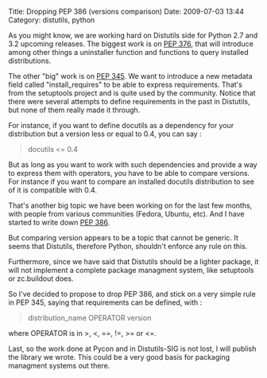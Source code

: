 Title: Dropping PEP 386 (versions comparison)
Date: 2009-07-03 13:44
Category: distutils, python

As you might know, we are working hard on Distutils side for Python 2.7
and 3.2 upcoming releases. The biggest work is on [PEP 376][], that will
introduce among other things a uninstaller function and functions to
query installed distributions.   
  
The other "big" work is on [PEP 345][]. We want to introduce a new
metadata field called "install\_requires" to be able to express
requirements. That's from the setuptools project and is quite used by
the community. Notice that there were several attempts to define
requirements in the past in Distutils, but none of them really made it
through.   
  
For instance, if you want to define docutils as a dependency for your
distribution but a version less or equal to 0.4, you can say :   
> docutils <= 0.4

  
But as long as you want to work with such dependencies and provide a
way to express them with operators, you have to be able to compare
versions. For instance if you want to compare an installed docutils
distribution to see of it is compatible with 0.4.   
  
That's another big topic we have been working on for the last few
months, with people from various communities (Fedora, Ubuntu, etc). And
I have started to write down [PEP 386][].   
  
But comparing version appears to be a topic that cannot be generic. It
seems that Distutils, therefore Python, shouldn't enforce any rule on
this.   
  
Furthermore, since we have said that Distutils should be a lighter
package, it will not implement a complete package managment system, like
setuptools or zc.buildout does.   
  
So I've decided to propose to drop PEP 386, and stick on a very simple
rule in PEP 345, saying that requirements can be defined, with :   
> distribution\_name OPERATOR version

  
where OPERATOR is in \>, <, ==, !=, \>= or <=.   
  
Last, so the work done at Pycon and in Distutils-SIG is not lost, I
will publish the library we wrote. This could be a very good basis for
packaging managment systems out there.

  [PEP 376]: http://www.python.org/dev/peps/pep-0376/
  [PEP 345]: http://www.python.org/dev/peps/pep-0345/
  [PEP 386]: http://www.python.org/dev/peps/pep-0386/
